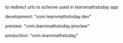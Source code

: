 to redirect urls to scheme used in learnmathstoday app


development: "com.learnmathstoday.dev"

preview: "com.learnmathstoday.preview"

production: "com.learnmathstoday"
